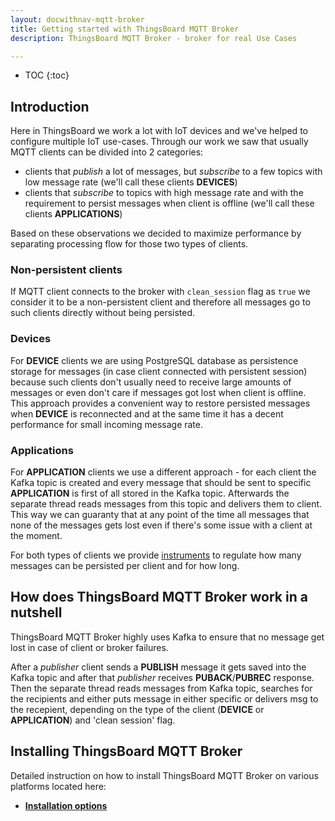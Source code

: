 ```yaml
---
layout: docwithnav-mqtt-broker
title: Getting started with ThingsBoard MQTT Broker
description: ThingsBoard MQTT Broker - broker for real Use Cases

---
```


* TOC
{:toc}

## Introduction

Here in ThingsBoard we work a lot with IoT devices and we've helped to configure multiple IoT use-cases.
Through our work we saw that usually MQTT clients can be divided into 2 categories:

- clients that _publish_ a lot of messages, but _subscribe_ to a few topics with low message rate (we'll call these clients **DEVICES**)
- clients that _subscribe_ to topics with high message rate and with the requirement to persist messages when client is offline (we'll call these clients **APPLICATIONS**)

Based on these observations we decided to maximize performance by separating processing flow for those two types of clients.

### Non-persistent clients

If MQTT client connects to the broker with `clean_session` flag as `true` we consider it to be a non-persistent client and therefore all messages go to such clients directly without being persisted.

### Devices

For **DEVICE** clients we are using PostgreSQL database as persistence storage for messages (in case client connected with persistent session)
because such clients don't usually need to receive large amounts of messages or even don't care if messages got lost when client is offline.
This approach provides a convenient way to restore persisted messages when **DEVICE** is reconnected and at the same time it has a decent performance for small incoming message rate.

### Applications

For **APPLICATION** clients we use a different approach - for each client the Kafka topic is created and every message that should be sent to specific **APPLICATION** is first of all stored in the Kafka topic.
Afterwards the separate thread reads messages from this topic and delivers them to client.
This way we can guaranty that at any point of the time all messages that none of the messages gets lost even if there's some issue with a client at the moment.


For both types of clients we provide [instruments](/docs/mqtt-broker/persistence) to regulate how many messages can be persisted per client and for how long.

## How does ThingsBoard MQTT Broker work in a nutshell

ThingsBoard MQTT Broker highly uses Kafka to ensure that no message get lost in case of client or broker failures.

After a _publisher_ client sends a **PUBLISH** message it gets saved into the Kafka topic and after that _publisher_ receives **PUBACK**/**PUBREC** response.
Then the separate thread reads messages from Kafka topic, searches for the recipients and either puts message in either specific or delivers msg to the recepient, depending on the type of the client (**DEVICE** or **APPLICATION**) and 'clean session' flag.

## Installing ThingsBoard MQTT Broker

Detailed instruction on how to install ThingsBoard MQTT Broker on various platforms located here:
* [**Installation options**](/docs/mqtt-broker/install/installation-options) 

